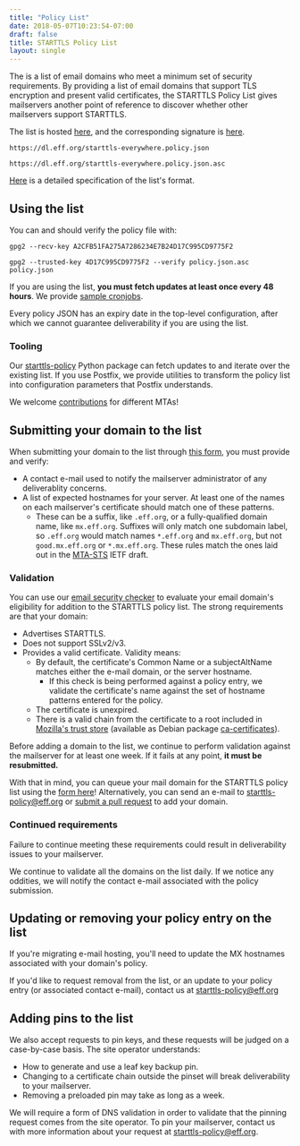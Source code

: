 ```yaml
---
title: "Policy List"
date: 2018-05-07T10:23:54-07:00
draft: false
title: STARTTLS Policy List
layout: single
---
```


The is a list of email domains who meet a minimum set of security requirements. By providing a list of email domains that support TLS encryption and present valid certificates, the STARTTLS Policy List gives mailservers another point of reference to discover whether other mailservers support STARTTLS.


The list is hosted [here](https://dl.eff.org/starttls-everywhere/policy.json), and the corresponding signature is [here](https://dl.eff.org/starttls-everywhere/policy.jsona.asac).

```
https://dl.eff.org/starttls-everywhere.policy.json
```
```
https://dl.eff.org/starttls-everywhere.policy.json.asc
```

[Here](https://github.com/EFForg/starttls-everywhere/blob/master/RULES.md) is a detailed specification of the list's format.

## <a name="use"></a>Using the list

You can and should verify the policy file with:

```
gpg2 --recv-key A2CFB51FA275A7286234E7B24D17C995CD9775F2
```
```
gpg2 --trusted-key 4D17C995CD9775F2 --verify policy.json.asc policy.json

```

If you are using the list, **you must fetch updates at least once every 48 hours**. We provide [sample cronjobs](https://github.com/EFForg/starttls-everywhere).

Every policy JSON has an expiry date in the top-level configuration, after which we cannot guarantee deliverability if you are using the list.

### Tooling

Our [starttls-policy](https://github.com/EFForg/starttls-everywhere/tree/master/starttls-policy) Python package can fetch updates to and iterate over the existing list. If you use Postfix, we provide utilities to transform the policy list into configuration parameters that Postfix understands.

We welcome [contributions](https://github.com/EFForg/starttls-everywhere) for different MTAs!

## <a name="add"></a>Submitting your domain to the list

When submitting your domain to the list through [this form](/add-domain), you must provide and verify:

 * A contact e-mail used to notify the mailserver administrator of any deliverablity concerns.
 * A list of expected hostnames for your server. At least one of the names on each mailserver's certificate should match one of these patterns.
    * These can be a suffix, like `.eff.org`, or a fully-qualified domain name, like `mx.eff.org`. Suffixes will only match one subdomain label, so `.eff.org` would match names `*.eff.org` and `mx.eff.org`, but not `good.mx.eff.org` or `*.mx.eff.org`. These rules match the ones laid out in the [MTA-STS](https://datatracker.ietf.org/doc/draft-ietf-uta-mta-sts/) IETF draft.

### Validation

You can use our [email security checker](/) to evaluate your email domain's eligibility for addition to the STARTTLS policy list.
The strong requirements are that your domain:

 * Advertises STARTTLS.
 * Does not support SSLv2/v3.
 * Provides a valid certificate. Validity means:
    * By default, the certificate's Common Name or a subjectAltName matches either the e-mail domain, or the server hostname.
         * If this check is being performed against a policy entry, we validate the certificate's name against the set of hostname patterns entered for the policy.
    * The certificate is unexpired.
    * There is a valid chain from the certificate to a root included in [Mozilla's trust store](https://wiki.mozilla.org/CA/Included_Certificates) (available as Debian package [ca-certificates](https://packages.debian.org/sid/ca-certificates)).

Before adding a domain to the list, we continue to perform validation against the mailserver for at least one week. If it fails at any point, **it must be resubmitted.**

With that in mind, you can queue your mail domain for the STARTTLS policy list using the [form here](/add-domain)! Alternatively, you can send an e-mail to [starttls-policy@eff.org](mailto:starttls-policy@eff.org) or [submit a pull request](https://github.com/EFForg/starttls-everywhere) to add your domain.

### Continued requirements

Failure to continue meeting these requirements could result in deliverability issues to your mailserver.

We continue to validate all the domains on the list daily. If we notice any oddities, we will notify the contact e-mail associated with the policy submission.

## <a name="update"></a> Updating or removing your policy entry on the list

If you're migrating e-mail hosting, you'll need to update the MX hostnames associated with your domain's policy.

If you'd like to request removal from the list, or an update to your policy entry (or associated contact e-mail), contact us at [starttls-policy@eff.org](mailto:starttls-policy@eff.org)

## <a name="pin"></a>Adding pins to the list

We also accept requests to pin keys, and these requests will be judged on a case-by-case basis.
The site operator understands:

   * How to generate and use a leaf key backup pin.
   * Changing to a certificate chain outside the pinset will break deliverability to your mailserver.
   * Removing a preloaded pin may take as long as a week.

We will require a form of DNS validation in order to validate that the pinning request comes from the site operator.
To pin your mailserver, contact us with more information about your request at [starttls-policy@eff.org](mailto:starttls-policy@eff.org).
